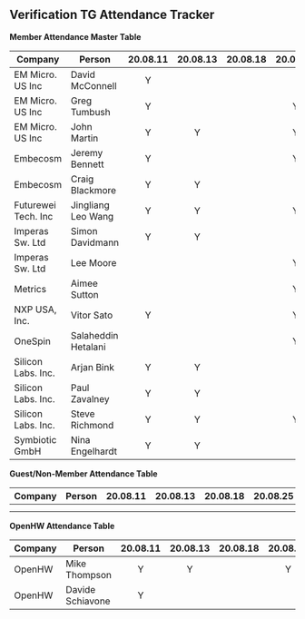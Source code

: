 ## Verification TG Attendance Tracker

**Member Attendance Master Table**

| Company             |  Person            |20.08.11|20.08.13|20.08.18|20.08.25|20.08.27|20.MM.DD|
|---------------------|--------------------|:------:|:------:|:------:|:------:|:------:|:------:|
| EM Micro. US Inc    | David McConnell    | Y      |        |        |        |        |        |
| EM Micro. US Inc    | Greg Tumbush       | Y      |        |        |    Y   |        |        |
| EM Micro. US Inc    | John Martin        | Y      |   Y    |        |    Y   |        |        |
| Embecosm            | Jeremy Bennett     | Y      |        |        |    Y   |        |        |
| Embecosm            | Craig Blackmore    | Y      |   Y    |        |        |        |        |
| Futurewei Tech. Inc | Jingliang Leo Wang | Y      |   Y    |        |    Y   |        |        |
| Imperas Sw. Ltd     | Simon Davidmann    | Y      |   Y    |        |        |        |        |
| Imperas Sw. Ltd     | Lee Moore          |        |        |        |    Y   |        |        |
| Metrics             | Aimee Sutton       |        |        |        |    Y   |        |        |
| NXP USA, Inc.       | Vitor Sato         | Y      |        |        |    Y   |        |        |
| OneSpin             | Salaheddin Hetalani|        |        |        |    Y   |        |        |
| Silicon Labs. Inc.  | Arjan Bink         | Y      |   Y    |        |        |        |        |
| Silicon Labs. Inc.  | Paul Zavalney      | Y      |   Y    |        |        |        |        |
| Silicon Labs. Inc.  | Steve Richmond     | Y      |   Y    |        |    Y   |        |        |
| Symbiotic GmbH      | Nina Engelhardt    | Y      |   Y    |        |        |        |        |

**Guest/Non-Member Attendance Table**

| Company             |  Person            |20.08.11|20.08.13|20.08.18|20.08.25|20.08.27|20.MM.DD|
|---------------------|--------------------|:------:|:------:|:------:|:------:|:------:|:------:|
|                     |                    |        |        |        |        |        |        |
|                     |                    |        |        |        |        |        |        |

**OpenHW Attendance Table**

| Company             |  Person            |20.08.11|20.08.13|20.08.18|20.08.25|20.08.27|20.MM.DD|
|---------------------|--------------------|:------:|:------:|:------:|:------:|:------:|:------:|
| OpenHW              | Mike Thompson      | Y      |    Y   |        |   Y    |        |        |
| OpenHW              | Davide Schiavone   | Y      |        |        |        |        |        |

